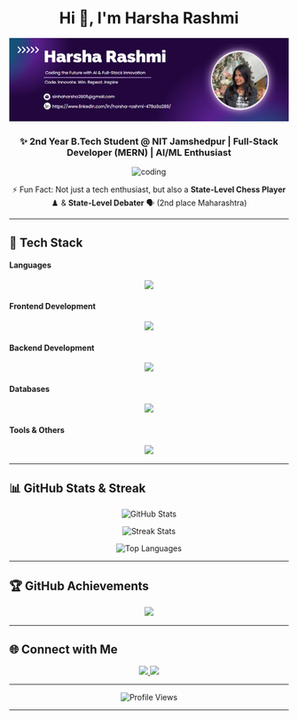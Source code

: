 <h1 align="center">Hi 👋, I'm Harsha Rashmi</h1>
<p align="center">
  <img src="https://github.com/Harsha-01-cmd/Harsha-01-cmd/blob/main/Screenshot%202025-01-31%20225328.png" alt="Banner" width="850">
</p>

<h3 align="center">✨ 2nd Year B.Tech Student @ NIT Jamshedpur | Full-Stack Developer (MERN) | AI/ML Enthusiast</h3>

<div align="center">
  <img alt="coding" width="400" src="https://user-images.githubusercontent.com/74038190/236119160-976a0405-caa7-470c-9356-16d43402ea0a.gif">
</div>

<p align="center">
⚡ Fun Fact: Not just a tech enthusiast, but also a <b>State-Level Chess Player</b> ♟️ & <b>State-Level Debater</b> 🗣️ (2nd place Maharashtra)
</p>

---

## 🚀 Tech Stack  

#### **Languages**
<p align="center">
<img src="https://skillicons.dev/icons?i=c,cpp,python,js,ts" />
</p>

#### **Frontend Development**
<p align="center">
<img src="https://skillicons.dev/icons?i=react,angular,vue,tailwind,bootstrap,materialui" />
</p>

#### **Backend Development**
<p align="center">
<img src="https://skillicons.dev/icons?i=nodejs,express,graphql" />
</p>

#### **Databases**
<p align="center">
<img src="https://skillicons.dev/icons?i=mongodb,mysql,postgres,sqlite" />
</p>

#### **Tools & Others**
<p align="center">
<img src="https://skillicons.dev/icons?i=git,github,linux,webpack,docker" />
</p>

---

## 📊 GitHub Stats & Streak  

<p align="center">
  <img src="https://github-readme-stats.vercel.app/api?username=Harsha-01-cmd&show_icons=true&theme=tokyonight&hide_border=true" alt="GitHub Stats" />
</p>

<p align="center">
  <img src="https://github-readme-streak-stats.herokuapp.com?user=Harsha-01-cmd&theme=tokyonight&hide_border=true" alt="Streak Stats" />
</p>

<p align="center">
  <img src="https://github-readme-stats.vercel.app/api/top-langs/?username=Harsha-01-cmd&layout=compact&theme=tokyonight&hide_border=true" alt="Top Languages" />
</p>

---

## 🏆 GitHub Achievements  

<p align="center">
  <img src="https://github-profile-trophy.vercel.app/?username=Harsha-01-cmd&theme=radical&no-frame=true&no-bg=true&margin-w=4" />
</p>

---

## 🌐 Connect with Me  

<p align="center">
  <a href="https://linkedin.com/in/harsha-rashmi-478a3a289" target="_blank">
    <img src="https://skillicons.dev/icons?i=linkedin" width="45"/>
  </a>
  <a href="mailto:harsha.rashmi2004@gmail.com" target="_blank">
    <img src="https://skillicons.dev/icons?i=gmail" width="45"/>
  </a>
</p>

---

<p align="center"> 
  <img src="https://komarev.com/ghpvc/?username=Harsha-01-cmd&label=Profile%20views&color=blueviolet&style=flat" alt="Profile Views" /> 
</p>

---


